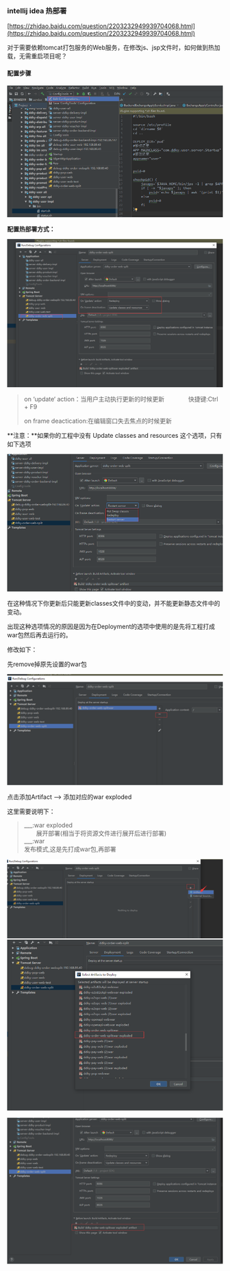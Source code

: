 ### intellij idea 热部署

[https://zhidao.baidu.com/question/2203232949939704068.html](https://zhidao.baidu.com/question/2203232949939704068.html)

对于需要依赖tomcat打包服务的Web服务，在修改js、jsp文件时，如何做到热加载，无需重启项目呢？

#### 配置步骤

![](/assets/import11.png)

**配置热部署方式：**

![](/assets/import12.png)

> on ‘update‘ action：当用户主动执行更新的时候更新　　　　快捷键:Ctrl + F9
>
> on frame deactication:在编辑窗口失去焦点的时候更新

**注意：**如果你的工程中没有 Update classes and resources 这个选项，只有如下选项

![](/assets/import14.png)

在这种情况下你更新后只能更新classes文件中的变动，并不能更新静态文件中的变动。

出现这种选项情况的原因是因为在Deployment的选项中使用的是先将工程打成war包然后再去运行的。

修改如下：

先remove掉原先设置的war包

![](/assets/import17.png)

点击添加Artifact --&gt;  添加对应的war exploded

这里需要说明下：

> \_\_\_:war exploded  
> 　　展开部署\(相当于将资源文件进行展开后进行部署\)  
> \_\_\_:war  
>         发布模式,这是先打成war包,再部署

![](/assets/import18.png)![](/assets/import19.png)

![](/assets/import13.png)

